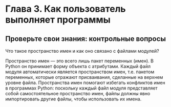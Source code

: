 # Глава 3. Как пользователь выполняет программы
## Проверьте свои знания: контрольные вопросы
Что такое пространство имен и как оно связано с файлами модулей?

Пространство имен — это всего лишь пакет переменных (имен). В Python он принимает форму объекта с атрибутами. Каждый файл модуля автоматически является пространством имен, т.е. пакетом переменных, которые отражают присваивания, сделанные на верхнем уровне файла. Пространства имен помогают избегать конфликтов имен в программах Python: поскольку каждый файл модуля представляет собой самостоятельное пространство имен, файлы должны явно импортировать другие файлы, чтобы использовать их имена.
